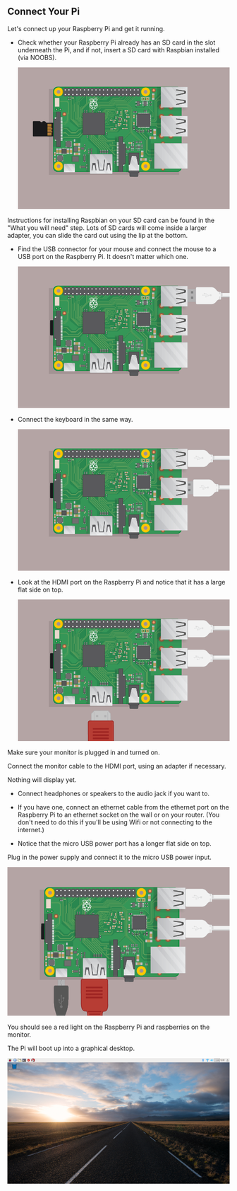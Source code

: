 ## Connect Your Pi

Let's connect up your Raspberry Pi and get it running.

+ Check whether your Raspberry Pi already has an SD card in the slot underneath the Pi, and if not, insert a SD card with Raspbian installed (via NOOBS).

	![screenshot](images/pi-sd.png)

Instructions for installing Raspbian on your SD card can be found in the "What you will need" step. Lots of SD cards will come inside a larger adapter, you can slide the card out using the lip at the bottom.

+ Find the USB connector for your mouse and connect the mouse to a USB port on the Raspberry Pi. It doesn't matter which one.

	![screenshot](images/pi-mouse.png)

+ Connect the keyboard in the same way.

	![screenshot](images/pi-keyboard.png)

+ Look at the HDMI port on the Raspberry Pi and notice that it has a large flat side on top.

	![screenshot](images/pi-hdmi.png)

Make sure your monitor is plugged in and turned on.

Connect the monitor cable to the HDMI port, using an adapter if necessary.

Nothing will display yet.  

+ Connect headphones or speakers to the audio jack if you want to.

+ If you have one, connect an ethernet cable from the ethernet port on the Raspberry Pi to an ethernet socket on the wall or on your router. (You don't need to do this if you'll be using Wifi or not connecting to the internet.)

+ Notice that the micro USB power port has a longer flat side on top.

Plug in the power supply and connect it to the micro USB power input.

![screenshot](images/pi-power.png)

You should see a red light on the Raspberry Pi and raspberries on the monitor.

The Pi will boot up into a graphical desktop.

![screenshot](images/pi-desktop.png)
